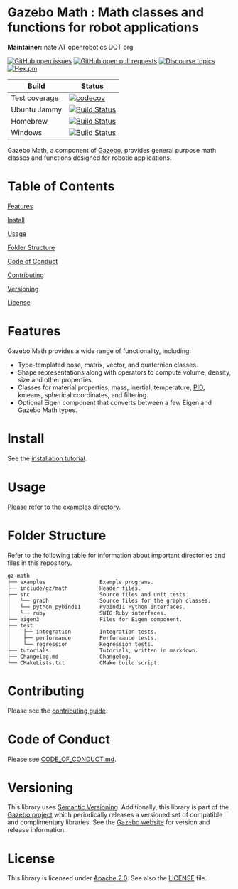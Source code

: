 # Gazebo Math : Math classes and functions for robot applications

**Maintainer:** nate AT openrobotics DOT org

[![GitHub open issues](https://img.shields.io/github/issues-raw/gazebosim/gz-math.svg)](https://github.com/gazebosim/gz-math/issues)
[![GitHub open pull requests](https://img.shields.io/github/issues-pr-raw/gazebosim/gz-math.svg)](https://github.com/gazebosim/gz-math/pulls)
[![Discourse topics](https://img.shields.io/discourse/https/community.gazebosim.org/topics.svg)](https://community.gazebosim.org)
[![Hex.pm](https://img.shields.io/hexpm/l/plug.svg)](https://www.apache.org/licenses/LICENSE-2.0)

Build | Status
-- | --
Test coverage | [![codecov](https://codecov.io/gh/gazebosim/gz-math/branch/gz-math7/graph/badge.svg)](https://codecov.io/gh/gazebosim/gz-math/branch/gz-math7)
Ubuntu Jammy  | [![Build Status](https://build.osrfoundation.org/buildStatus/icon?job=gz_math-ci-gz-math7-jammy-amd64)](https://build.osrfoundation.org/job/gz_math-ci-gz-math7-jammy-amd64)
Homebrew      | [![Build Status](https://build.osrfoundation.org/buildStatus/icon?job=gz_math-ci-gz-math7-homebrew-amd64)](https://build.osrfoundation.org/job/gz_math-ci-gz-math7-homebrew-amd64)
Windows       | [![Build Status](https://build.osrfoundation.org/buildStatus/icon?job=gz_math-main-win)](https://build.osrfoundation.org/job/gz_math-main-win)

Gazebo Math, a component of [Gazebo](https://gazebosim.org), provides general purpose math
classes and functions designed for robotic applications.

# Table of Contents

[Features](#features)

[Install](#install)

[Usage](#usage)

[Folder Structure](#folder-structure)

[Code of Conduct](#code-of-conduct)

[Contributing](#code-of-contributing)

[Versioning](#versioning)

[License](#license)

# Features

Gazebo Math provides a wide range of functionality, including:

* Type-templated pose, matrix, vector, and quaternion classes.
* Shape representations along with operators to compute volume, density, size and other properties.
* Classes for material properties, mass, inertial, temperature, [PID](https://en.wikipedia.org/wiki/PID_controller), kmeans, spherical coordinates, and filtering.
* Optional Eigen component that converts between a few Eigen and Gazebo
Math types.

# Install

See the [installation tutorial](https://gazebosim.org/api/math/7/install.html).

# Usage

Please refer to the [examples directory](https://github.com/gazebosim/gz-math/raw/gz-math7/examples/).

# Folder Structure

Refer to the following table for information about important directories and files in this repository.

```
gz-math
├── examples                 Example programs.
├── include/gz/math          Header files.
├── src                      Source files and unit tests.
│   └── graph                Source files for the graph classes.
│   └── python_pybind11      Pybind11 Python interfaces.
│   └── ruby                 SWIG Ruby interfaces.
├── eigen3                   Files for Eigen component.
├── test
│    ├── integration         Integration tests.
│    ├── performance         Performance tests.
│    └── regression          Regression tests.
├── tutorials                Tutorials, written in markdown.
├── Changelog.md             Changelog.
└── CMakeLists.txt           CMake build script.
```
# Contributing

Please see the
[contributing guide](https://gazebosim.org/docs/all/contributing).

# Code of Conduct

Please see
[CODE_OF_CONDUCT.md](https://github.com/gazebosim/gz-sim/blob/main/CODE_OF_CONDUCT.md).

# Versioning

This library uses [Semantic Versioning](https://semver.org/). Additionally, this library is part of the [Gazebo project](https://gazebosim.org) which periodically releases a versioned set of compatible and complimentary libraries. See the [Gazebo website](https://gazebosim.org) for version and release information.

# License

This library is licensed under [Apache 2.0](https://www.apache.org/licenses/LICENSE-2.0). See also the [LICENSE](https://github.com/gazebosim/gz-math/blob/main/LICENSE) file.
